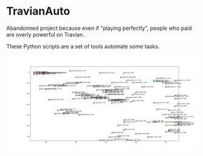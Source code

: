 # TravianAuto
Abandonned project because even if "playing perfectly", people who paid are overly powerful on Travian.

These Python scripts are a set of tools automate some tasks.

![alt text](https://github.com/Benjamin-Loison/TravianAuto/raw/master/screens/map.png)
